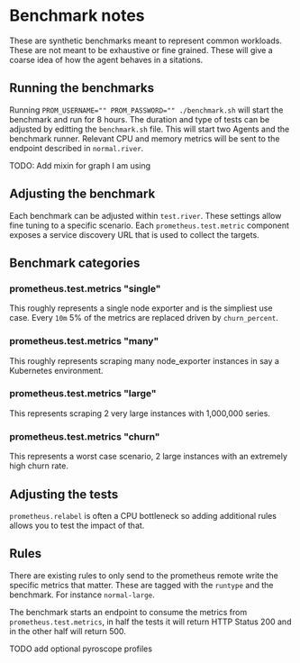 # Benchmark notes

These are synthetic benchmarks meant to represent common workloads. These are not meant to be exhaustive or fine grained.
These will give a coarse idea of how the agent behaves in a sitations.

## Running the benchmarks

Running `PROM_USERNAME="" PROM_PASSWORD="" ./benchmark.sh` will start the benchmark and run for 8 hours. The duration and type of tests
can be adjusted by editting the `benchmark.sh` file. This will start two Agents and the benchmark runner. Relevant CPU and memory metrics
will be sent to the endpoint described in `normal.river`.

TODO: Add mixin for graph I am using

## Adjusting the benchmark

Each benchmark can be adjusted within `test.river`. These settings allow fine tuning to a specific scenario. Each `prometheus.test.metric` component
exposes a service discovery URL that is used to collect the targets.

## Benchmark categories

### prometheus.test.metrics "single"

This roughly represents a single node exporter and is the simpliest use case. Every `10m` 5% of the metrics are replaced driven by `churn_percent`.

### prometheus.test.metrics "many"

This roughly represents scraping many node_exporter instances in say a Kubernetes environment.

### prometheus.test.metrics "large"

This represents scraping 2 very large instances with 1,000,000 series.

### prometheus.test.metrics "churn"

This represents a worst case scenario, 2 large instances with an extremely high churn rate.

## Adjusting the tests

`prometheus.relabel` is often a CPU bottleneck so adding additional rules allows you to test the impact of that.

## Rules

There are existing rules to only send to the prometheus remote write the specific metrics that matter. These are tagged with the `runtype` and the benchmark. For instance `normal-large`.

The benchmark starts an endpoint to consume the metrics from `prometheus.test.metrics`, in half the tests it will return HTTP Status 200 and in the other half will return 500.

TODO add optional pyroscope profiles
